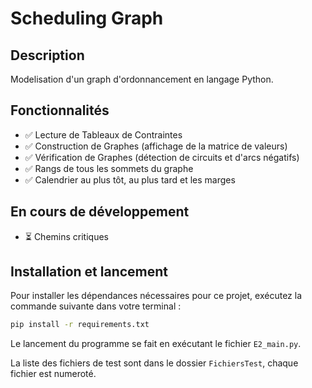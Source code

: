 # Scheduling Graph

## Description
Modelisation d'un graph d'ordonnancement en langage Python.

## Fonctionnalités
- ✅ Lecture de Tableaux de Contraintes
- ✅ Construction de Graphes (affichage de la matrice de valeurs)
- ✅ Vérification de Graphes (détection de circuits et d'arcs négatifs)
- ✅ Rangs de tous les sommets du graphe
- ✅ Calendrier au plus tôt, au plus tard et les marges

## En cours de développement
- ⏳ Chemins critiques

## Installation et lancement

Pour installer les dépendances nécessaires pour ce projet, exécutez la commande suivante dans votre terminal :

```bash
pip install -r requirements.txt
```
Le lancement du programme se fait en exécutant le fichier `E2_main.py`.

La liste des fichiers de test sont dans le dossier `FichiersTest`, chaque fichier est numeroté.
